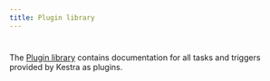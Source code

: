```yaml
---
title: Plugin library
---
```


#

The [Plugin library](../plugins/index.md) contains documentation for all tasks and triggers provided by Kestra as plugins.